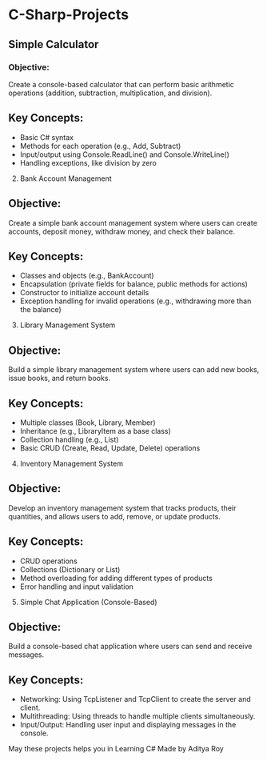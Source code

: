 # C-Sharp-Projects

## Simple Calculator
### Objective:
Create a console-based calculator that can perform basic arithmetic operations (addition, subtraction, multiplication, and division).

## Key Concepts:
- Basic C# syntax
- Methods for each operation (e.g., Add, Subtract)
- Input/output using Console.ReadLine() and Console.WriteLine()
- Handling exceptions, like division by zero

2. Bank Account Management
## Objective:
Create a simple bank account management system where users can create accounts, deposit money, withdraw money, and check their balance.

## Key Concepts:
- Classes and objects (e.g., BankAccount)
- Encapsulation (private fields for balance, public methods for actions)
- Constructor to initialize account details
- Exception handling for invalid operations (e.g., withdrawing more than the balance)

3. Library Management System
## Objective:
Build a simple library management system where users can add new books, issue books, and return books.

## Key Concepts:
- Multiple classes (Book, Library, Member)
- Inheritance (e.g., LibraryItem as a base class)
- Collection handling (e.g., List<Book>)
- Basic CRUD (Create, Read, Update, Delete) operations

4. Inventory Management System
## Objective:
Develop an inventory management system that tracks products, their quantities, and allows users to add, remove, or update products.

## Key Concepts:
- CRUD operations
- Collections (Dictionary or List)
- Method overloading for adding different types of products
- Error handling and input validation

5. Simple Chat Application (Console-Based)
## Objective:
Build a console-based chat application where users can send and receive messages.

## Key Concepts:
- Networking: Using TcpListener and TcpClient to create the server and client.
- Multithreading: Using threads to handle multiple clients simultaneously.
- Input/Output: Handling user input and displaying messages in the console.

May these projects helps you in Learning C#
Made by Aditya Roy
